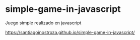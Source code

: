 # simple-game-in-javascript

Juego simple realizado en javascript

https://santiagoinostroza.github.io/simple-game-in-javascript/
